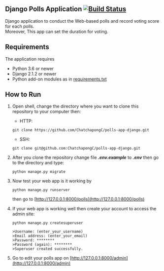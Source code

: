  ## Django Polls Application [![Build Status](https://travis-ci.com/ChatchapongC/django-polls.svg?branch=master)](https://travis-ci.com/ChatchapongC/django-pollls) 
 Django application to conduct the Web-based polls and record voting score for each polls.  
 Moreover, This app can set the duration for voting.
 ## Requirements

 The application requires
 * Python 3.6 or newer
 * Django 2.1.2 or newer
 * Python add-on modules as in [requirements.txt](requirements.txt)

 ## How to Run
1. Open shell, change the directory where you want to clone this repository to your computer then:  
    - HTTP:
    ```shell script
    git clone https://github.com/ChatchapongC/polls-app-django.git
    ```
    - SSH:
    ```shell script
    git clone git@github.com:ChatchapongC/polls-app-django.git
    ```
2. After you clone the repository change file **_.env.example_** to _**.env**_ then go to the directory and type:
    ```shell script
    python manage.py migrate
    ```
3. Now test your web app is it working by 
     ```shell script
    python manage.py runserver
    ```
    then go to [http://127.0.0.1:8000/polls](http://127.0.0.1:8000/polls)
    
4. If your web app is working well then create your account to access the admin site:
    ```shell script
    python manage.py createsuperuser
    ```
   ```shell script
   >Username: (enter_your_username)
   >Email address: (enter_your_email)
   >Password: ********
   >Password (again): ********
   >Superuser created successfully.
   ```
 5. Go to edit your polls app on [http://127.0.0.1:8000/admin](http://127.0.0.1:8000/admin)

